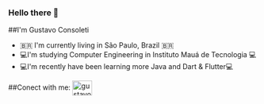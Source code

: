 ### Hello there 👋

##I'm Gustavo Consoleti 
- :brazil: I'm currently living in São Paulo, Brazil :brazil:
- 💻I'm studying Computer Engineering in Instituto Mauá de Tecnologia 💻
- 💻I'm recently have been learning more Java and Dart & Flutter💻

##Conect with me:
<a href="https://www.linkedin.com/in/gustavo-consoleti-9710071b5/" target="_blank">
<img align="center" alt="gustavo-linkedin" height="30" width="40" src="https://cdn.jsdelivr.net/gh/devicons/devicon@v2.10.1/devicon.min.css">
</a>

<!--
**Gustavo-CRS/Gustavo-CRS** is a ✨ _special_ ✨ repository because its `README.md` (this file) appears on your GitHub profile.

Here are some ideas to get you started:

- 🔭 I’m currently working on ...
- 🌱 I’m currently learning ...
- 👯 I’m looking to collaborate on ...
- 🤔 I’m looking for help with ...
- 💬 Ask me about ...
- 📫 How to reach me: ...
- 😄 Pronouns: ...
- ⚡ Fun fact: ...
-->
